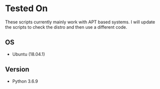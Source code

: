 # Tested On

These scripts currently mainly work with APT based systems.
I will update the scripts to check the distro and then use a different code.

## OS
- Ubuntu (18.04.1)

## Version
- Python 3.6.9
